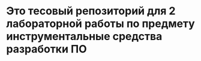 # Это тесовый репозиторий для 2 лабораторной работы по предмету инструментальные средства разработки ПО
